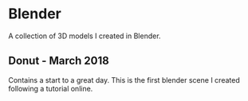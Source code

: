 # Blender
A collection of 3D models I created in Blender.

## Donut - March 2018
Contains a start to a great day. This is the first blender scene I created following a tutorial online.
